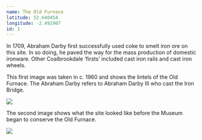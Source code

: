```yaml
---
name: The Old Furnace
latitude: 52.640454
longitude: -2.492907
id: 1
---
```


In 1709, Abraham Darby first successfully used coke to smelt iron ore on this site. In so doing, he paved the way for the mass production of domestic ironware. Other Coalbrookdale ‘firsts’ included cast iron rails and cast iron wheels.

This first image was taken in c. 1960 and shows the lintels of the Old Furnace. The Abraham Darby refers to Abraham Darby III who cast the Iron Bridge.

![](/images/historic-photos/inside_old_furnace.jpg "")

The second image shows what the site looked like before the Museum began to conserve the Old Furnace.

![](/images/historic-photos/old_furnace.jpg "")

